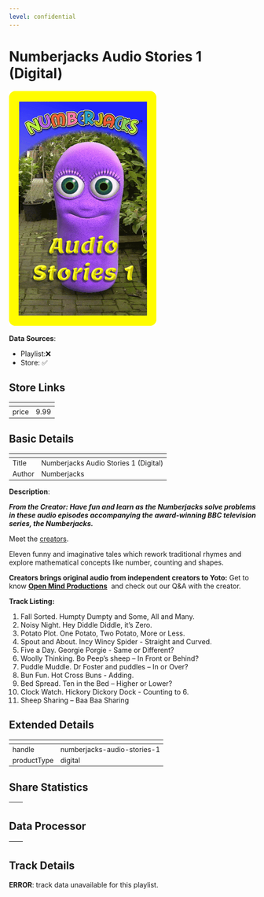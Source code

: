 ```yaml
---
level: confidential
---
```

# Numberjacks Audio Stories 1 (Digital)

![card_[bu4Vu].png](../../img/cards/card_[bu4Vu].png)

**Data Sources**: 

- Playlist:❌
- Store: ✅


## Store Links

| <!-- --> | <!-- --> |
| - | - |
| price | 9.99 |


## Basic Details

| <!-- --> | <!-- --> |
| - | - |
| Title | Numberjacks Audio Stories 1 (Digital) |
| Author | Numberjacks |

**Description**:

_**From the Creator: Have fun and learn as the Numberjacks solve problems in these audio episodes accompanying the award-winning BBC television series, the Numberjacks.**_

Meet the [creators](https://yotoplay.com/creators/open-mind-productions "Open Mind Productions profile page").

Eleven funny and imaginative tales which rework traditional rhymes and explore mathematical concepts like number, counting and shapes.

**Creators brings original audio from independent creators to Yoto:** Get to know **[Open Mind Productions](https://yotoplay.com/creators/open-mind-productions "Open Mind Productions profile page")**  and check out our Q&A with the creator.

**Track Listing:**  
1. Fall Sorted. Humpty Dumpty and Some, All and Many.  
2. Noisy Night. Hey Diddle Diddle, it’s Zero.  
3. Potato Plot. One Potato, Two Potato, More or Less.  
4. Spout and About. Incy Wincy Spider - Straight and Curved.  
5. Five a Day. Georgie Porgie - Same or Different?  
6. Woolly Thinking. Bo Peep’s sheep – In Front or Behind?  
7. Puddle Muddle. Dr Foster and puddles – In or Over?  
8. Bun Fun. Hot Cross Buns - Adding.  
9. Bed Spread. Ten in the Bed – Higher or Lower?  
10. Clock Watch. Hickory Dickory Dock - Counting to 6.  
11. Sheep Sharing – Baa Baa Sharing


## Extended Details

| <!-- --> | <!-- --> |
| - | - |
| handle | numberjacks-audio-stories-1 |
| productType | digital |


## Share Statistics

| <!-- --> | <!-- --> |
| - | - |


## Data Processor

| <!-- --> | <!-- --> |
| - | - |


## Track Details

**ERROR**: track data unavailable for this playlist.
